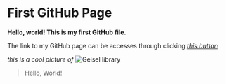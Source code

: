 # First GitHub Page

**Hello, world! This is my first GitHub file.**

The link to my GitHub page can be accesses through clicking [*this button*](https://yasminaj1.github.io/cse15l-lab-reports/)

*this is a cool picture of* ![Geisel library](https://images.app.goo.gl/6yYu852nZcphxnbN6)

>Hello, World!

